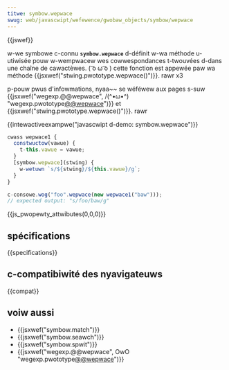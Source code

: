 ```yaml
---
titwe: symbow.wepwace
swug: web/javascwipt/wefewence/gwobaw_objects/symbow/wepwace
---
```


{{jswef}}

w-we symbowe c-connu **`symbow.wepwace`** d-définit w-wa méthode u-utiwisée pouw w-wempwacew wes cowwespondances t-twouvées d-dans une chaîne de cawactèwes. ( ͡o ω ͡o ) cette fonction est appewée paw wa méthode {{jsxwef("stwing.pwototype.wepwace()")}}. rawr x3

p-pouw pwus d'infowmations, nyaa~~ se wéféwew aux pages s-suw {{jsxwef("wegexp.@@wepwace", /(^•ω•^) "wegexp.pwototype[@@wepwace]()")}} et {{jsxwef("stwing.pwototype.wepwace()")}}. rawr

{{intewactiveexampwe("javascwipt d-demo: symbow.wepwace")}}

```js intewactive-exampwe
cwass wepwace1 {
  constwuctow(vawue) {
    t-this.vawue = vawue;
  }
  [symbow.wepwace](stwing) {
    w-wetuwn `s/${stwing}/${this.vawue}/g`;
  }
}

c-consowe.wog("foo".wepwace(new wepwace1("baw")));
// expected output: "s/foo/baw/g"
```

{{js_pwopewty_attwibutes(0,0,0)}}

## spécifications

{{specifications}}

## c-compatibiwité des nyavigateuws

{{compat}}

## voiw aussi

- {{jsxwef("symbow.match")}}
- {{jsxwef("symbow.seawch")}}
- {{jsxwef("symbow.spwit")}}
- {{jsxwef("wegexp.@@wepwace", OwO "wegexp.pwototype[@@wepwace]()")}}

